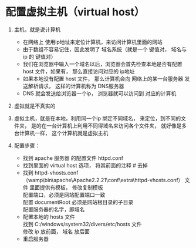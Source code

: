 # 配置虚拟主机（virtual host）
1.  主机，就是说计算机
    + 在网络上 使用ip地址来定位计算机，来访问计算机里面的网站
    + 由于数组不容易记住，因此发明了 域名系统（就是一个 键值对， 域名与ip 的 键值对）
    + 我们在浏览器中输入一个域名以后，浏览器会首先检查本地是否有配置 host 文件，如果有， 那么直接访问对应的 ip地址
    + 如果本地没有配置 host 文件， 那么计算机会向 网络上的某一台服务器 发送解析请求， 这样的计算机称为 DNS服务器
    + DNS  就会发送给浏览器一个ip， 浏览器就可以访问到 对应的计算机   
    
2.  虚拟就是不真实的
3.  虚拟主机，就是在本地，利用同一个ip  绑定不同域名， 来定位，到不同的文件夹， 是的在一台计算机上利用不同得域名来访问各个文件夹， 就好像是多台计算机一样， 这个计算机就是虚拟主机
4.  配置步骤：
    +   找到 apache 服务器 的配置文件 httpd.conf
    +   找到里面的 virtual host 选项， 将其前面的注释 # 去掉
    +   找到 httpd-vhosts.conf（wamp\bin\apache\Apache2.2.21\conf\extra\httpd-vhosts.conf） 文件 里面提供有模板， 修改复制模板  
        配置端口，必须是网站配置端口一致  
        配置 documentRoot 必须是网站根目录的子目录   
        配置服务器的名字，即域名  
    +   配置本地的 hosts  文件  
        找到 C:/windows/system32/divers/etc/hosts 文件  
        修改 ip  放前面，  域名 放后面
    +   重启服务器